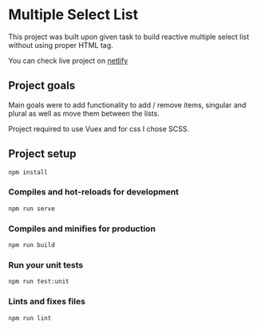 # Multiple Select List

This project was built upon given task to build reactive multiple select list without using proper HTML tag.

You can check live project on [netlify](https://multiple-select-list-vue.netlify.app)

## Project goals

Main goals were to add functionality to add / remove items, singular and plural as well as move them between the lists.

Project required to use Vuex and for css I chose SCSS.

## Project setup

```
npm install
```

### Compiles and hot-reloads for development

```
npm run serve
```

### Compiles and minifies for production

```
npm run build
```

### Run your unit tests

```
npm run test:unit
```

### Lints and fixes files

```
npm run lint
```
